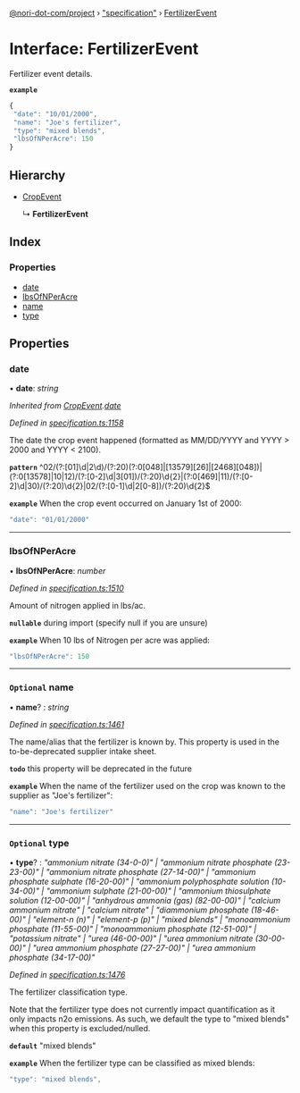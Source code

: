 [@nori-dot-com/project](../README.md) › ["specification"](../modules/_specification_.md) › [FertilizerEvent](_specification_.fertilizerevent.md)

# Interface: FertilizerEvent

Fertilizer event details.

**`example`** 

```js
{
 "date": "10/01/2000",
 "name": "Joe's fertilizer",
 "type": "mixed blends",
 "lbsOfNPerAcre": 150
}
```

## Hierarchy

* [CropEvent](_specification_.cropevent.md)

  ↳ **FertilizerEvent**

## Index

### Properties

* [date](_specification_.fertilizerevent.md#date)
* [lbsOfNPerAcre](_specification_.fertilizerevent.md#lbsofnperacre)
* [name](_specification_.fertilizerevent.md#optional-name)
* [type](_specification_.fertilizerevent.md#optional-type)

## Properties

###  date

• **date**: *string*

*Inherited from [CropEvent](_specification_.cropevent.md).[date](_specification_.cropevent.md#date)*

*Defined in [specification.ts:1158](https://github.com/nori-dot-eco/nori-dot-com/blob/922a33f/packages/project/src/specification.ts#L1158)*

The date the crop event happened (formatted as MM/DD/YYYY and YYYY > 2000 and YYYY < 2100).

**`pattern`** ^02\/(?:[01]\d|2\d)\/(?:20)(?:0[048]|[13579][26]|[2468][048])|(?:0[13578]|10|12)\/(?:[0-2]\d|3[01])\/(?:20)\d{2}|(?:0[469]|11)\/(?:[0-2]\d|30)\/(?:20)\d{2}|02\/(?:[0-1]\d|2[0-8])\/(?:20)\d{2}$

**`example`** <caption>When the crop event occurred on January 1st of 2000:</caption>

```js
"date": "01/01/2000"
```

___

###  lbsOfNPerAcre

• **lbsOfNPerAcre**: *number*

*Defined in [specification.ts:1510](https://github.com/nori-dot-eco/nori-dot-com/blob/922a33f/packages/project/src/specification.ts#L1510)*

Amount of nitrogen applied in lbs/ac.

**`nullable`** during import (specify null if you are unsure)

**`example`** <caption>When 10 lbs of Nitrogen per acre was applied:</caption>

```js
"lbsOfNPerAcre": 150
```

___

### `Optional` name

• **name**? : *string*

*Defined in [specification.ts:1461](https://github.com/nori-dot-eco/nori-dot-com/blob/922a33f/packages/project/src/specification.ts#L1461)*

The name/alias that the fertilizer is known by. This property is used in the to-be-deprecated supplier intake sheet.

**`todo`** this property will be deprecated in the future

**`example`** <caption>When the name of the fertilizer used on the crop was known to the supplier as "Joe's fertilizer":</caption>

```js
"name": "Joe's fertilizer"
```

___

### `Optional` type

• **type**? : *"ammonium nitrate (34-0-0)" | "ammonium nitrate phosphate (23-23-00)" | "ammonium nitrate phosphate (27-14-00)" | "ammonium phosphate sulphate (16-20-00)" | "ammonium polyphosphate solution (10-34-00)" | "ammonium sulphate (21-00-00)" | "ammonium thiosulphate solution (12-00-00)" | "anhydrous ammonia (gas) (82-00-00)" | "calcium ammonium nitrate" | "calcium nitrate" | "diammonium phosphate (18-46-00)" | "element-n (n)" | "element-p (p)" | "mixed blends" | "monoammonium phosphate (11-55-00)" | "monoammonium phosphate (12-51-00)" | "potassium nitrate" | "urea (46-00-00)" | "urea ammonium nitrate (30-00-00)" | "urea ammonium phosphate (27-27-00)" | "urea ammonium phosphate (34-17-00)"*

*Defined in [specification.ts:1476](https://github.com/nori-dot-eco/nori-dot-com/blob/922a33f/packages/project/src/specification.ts#L1476)*

The fertilizer classification type.

Note that the fertilizer type does not currently impact quantification as it only impacts n2o emissions. As such, we default the type to "mixed blends" when this property is excluded/nulled.

**`default`** "mixed blends"

**`example`** <caption>When the fertilizer type can be classified as mixed blends:</caption>

```js
"type": "mixed blends",
```
